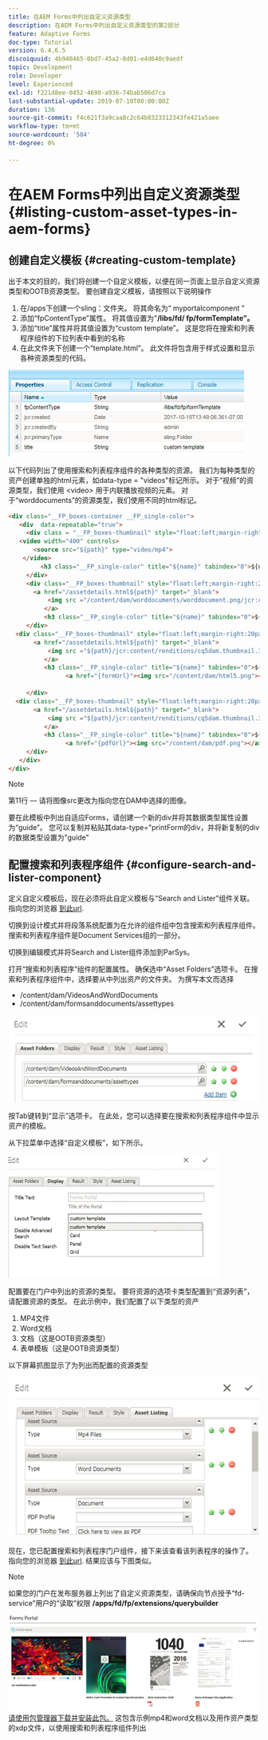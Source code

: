 ```yaml
---
title: 在AEM Forms中列出自定义资源类型
description: 在AEM Forms中列出自定义资源类型的第2部分
feature: Adaptive Forms
doc-type: Tutorial
version: 6.4,6.5
discoiquuid: 4b940465-0bd7-45a2-8d01-e4d640c9aedf
topic: Development
role: Developer
level: Experienced
exl-id: f221d8ee-0452-4690-a936-74bab506d7ca
last-substantial-update: 2019-07-10T00:00:00Z
duration: 136
source-git-commit: f4c621f3a9caa8c2c64b8323312343fe421a5aee
workflow-type: tm+mt
source-wordcount: '584'
ht-degree: 0%

---
```


# 在AEM Forms中列出自定义资源类型 {#listing-custom-asset-types-in-aem-forms}

## 创建自定义模板 {#creating-custom-template}

出于本文的目的，我们将创建一个自定义模板，以便在同一页面上显示自定义资源类型和OOTB资源类型。 要创建自定义模板，请按照以下说明操作

1. 在/apps下创建一个sling：文件夹。 将其命名为“ myportalcomponent ”
1. 添加“fpContentType”属性。 将其值设置为&quot;**/libs/fd/ fp/formTemplate”。**
1. 添加“title”属性并将其值设置为“custom template”。 这是您将在搜索和列表程序组件的下拉列表中看到的名称
1. 在此文件夹下创建一个“template.html”。 此文件将包含用于样式设置和显示各种资源类型的代码。

![appsfolder](assets/appsfolder_.png)

以下代码列出了使用搜索和列表程序组件的各种类型的资源。 我们为每种类型的资产创建单独的html元素，如data-type = &quot;videos&quot;标记所示。 对于“视频”的资源类型，我们使用 &lt;video> 用于内联播放视频的元素。 对于“worddocuments”的资源类型，我们使用不同的html标记。

```html
<div class="__FP_boxes-container __FP_single-color">
   <div  data-repeatable="true">
     <div class = "__FP_boxes-thumbnail" style="float:left;margin-right:20px;" data-type = "videos">
   <video width="400" controls>
       <source src="${path}" type="video/mp4">
    </video>
         <h3 class="__FP_single-color" title="${name}" tabindex="0">${name}</h3>
     </div>
     <div class="__FP_boxes-thumbnail" style="float:left;margin-right:20px;" data-type = "worddocuments">
       <a href="/assetdetails.html${path}" target="_blank">
           <img src ="/content/dam/worddocuments/worddocument.png/jcr:content/renditions/cq5dam.thumbnail.319.319.png"/>
          </a>
          <h3 class="__FP_single-color" title="${name}" tabindex="0">${name}</h3>
     </div>
  <div class="__FP_boxes-thumbnail" style="float:left;margin-right:20px;" data-type = "xfaForm">
       <a href="/assetdetails.html${path}" target="_blank">
           <img src ="${path}/jcr:content/renditions/cq5dam.thumbnail.319.319.png"/>
          </a>
          <h3 class="__FP_single-color" title="${name}" tabindex="0">${name}</h3>
                <a href="{formUrl}"><img src="/content/dam/html5.png"></a><p>

     </div>
  <div class="__FP_boxes-thumbnail" style="float:left;margin-right:20px;" data-type = "printForm">
       <a href="/assetdetails.html${path}" target="_blank">
           <img src ="${path}/jcr:content/renditions/cq5dam.thumbnail.319.319.png"/>
          </a>
          <h3 class="__FP_single-color" title="${name}" tabindex="0">${name}</h3>
                <a href="{pdfUrl}"><img src="/content/dam/pdf.png"></a><p>
     </div>
   </div>
</div>
```

>[!NOTE]
>
>第11行 — 请将图像src更改为指向您在DAM中选择的图像。
>
>要在此模板中列出自适应Forms，请创建一个新的div并将其数据类型属性设置为“guide”。 您可以复制并粘贴其data-type=&quot;printForm的div，并将新复制的div的数据类型设置为&quot;guide&quot;

## 配置搜索和列表程序组件 {#configure-search-and-lister-component}

定义自定义模板后，现在必须将此自定义模板与“Search and Lister”组件关联。 指向您的浏览器 [到此url](http://localhost:4502/editor.html/content/AemForms/CustomPortal.html).

切换到设计模式并将段落系统配置为在允许的组件组中包含搜索和列表程序组件。 搜索和列表程序组件是Document Services组的一部分。

切换到编辑模式并将Search and Lister组件添加到ParSys。

打开“搜索和列表程序”组件的配置属性。 确保选中“Asset Folders”选项卡。 在搜索和列表程序组件中，选择要从中列出资产的文件夹。 为撰写本文而选择

* /content/dam/VideosAndWordDocuments
* /content/dam/formsanddocuments/assettypes

![assetfolder](assets/selectingassetfolders.png)

按Tab键转到“显示”选项卡。 在此处，您可以选择要在搜索和列表程序组件中显示资产的模板。

从下拉菜单中选择“自定义模板”，如下所示。

![searchandlister](assets/searchandlistercomponent.gif)

配置要在门户中列出的资源的类型。 要将资源的选项卡类型配置到“资源列表”，请配置资源的类型。 在此示例中，我们配置了以下类型的资产

1. MP4文件
1. Word文档
1. 文档（这是OOTB资源类型）
1. 表单模板（这是OOTB资源类型）

以下屏幕抓图显示了为列出而配置的资源类型

![资产类型](assets/assettypes.png)

现在，您已配置搜索和列表程序门户组件，接下来该查看该列表程序的操作了。 指向您的浏览器 [到此url](http://localhost:4502/content/AemForms/CustomPortal.html?wcmmode=disabled). 结果应该与下图类似。

>[!NOTE]
>
>如果您的门户在发布服务器上列出了自定义资源类型，请确保向节点授予“fd-service”用户的“读取”权限 **/apps/fd/fp/extensions/querybuilder**

![资产类型](assets/assettypeslistings.png)
[请使用包管理器下载并安装此包。](assets/customassettypekt1.zip) 这包含示例mp4和word文档以及用作资产类型的xdp文件，以使用搜索和列表程序组件列出
